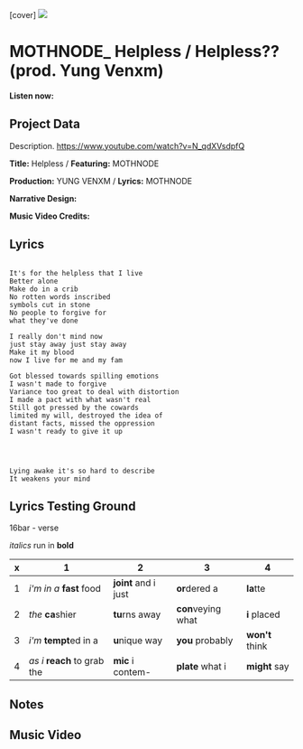 [cover] ![](57175019_319474918741616_8502199518755923887_n.jpg)

# MOTHNODE_ Helpless / Helpless?? (prod. Yung Venxm)

**Listen now:** 

## Project Data

Description.
https://www.youtube.com/watch?v=N_qdXVsdpfQ

**Title:** Helpless / **Featuring:** MOTHNODE

**Production:** YUNG VENXM / **Lyrics:** MOTHNODE

**Narrative Design:**

**Music Video Credits:**

## Lyrics

```

It's for the helpless that I live
Better alone
Make do in a crib
No rotten words inscribed
symbols cut in stone
No people to forgive for 
what they've done

I really don't mind now
just stay away just stay away
Make it my blood    
now I live for me and my fam

Got blessed towards spilling emotions
I wasn't made to forgive
Variance too great to deal with distortion
I made a pact with what wasn't real
Still got pressed by the cowards
limited my will, destroyed the idea of 
distant facts, missed the oppression
I wasn't ready to give it up




Lying awake it's so hard to describe
It weakens your mind
```

## Lyrics Testing Ground

16bar - verse

*italics* run in
**bold**

| x | 1 | 2 | 3 | 4 |
|---|---|---|---|---|
| 1 | *i'm in a* **fast** food | **joint** and i just  | **or**dered a  | **la**tte  |
| 2 | *the* **ca**shier | **tu**rns away  |  **con**veying what |  **i** placed |
| 3 | *i'm* **tempt**ed in a | **u**nique way  |  **you** probably |  **won't** think |
| 4 | *as i* **reach** to grab the |  **mic** i contem-  | **plate** what i | **might** say |

## Notes

## Music Video
